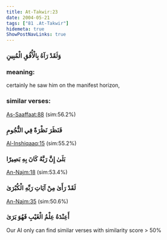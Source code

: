 ```yaml
---
title: At-Takwir:23
date: 2004-05-21
tags: ["81 .At-Takwir"]
hidemeta: true 
ShowPostNavLinks: true 
---
```

### وَلَقَدْ رَآهُ بِالْأُفُقِ الْمُبِينِ
### meaning: 
certainly he saw him on the manifest horizon,
### similar verses: 

[As-Saaffaat:88](/37/88) (sim:56.2%)

### فَنَظَرَ نَظْرَةً فِي النُّجُومِ

[Al-Inshiqaaq:15](/84/15) (sim:55.2%)

### بَلَىٰ إِنَّ رَبَّهُ كَانَ بِهِ بَصِيرًا

[An-Najm:18](/53/18) (sim:53.4%)

### لَقَدْ رَأَىٰ مِنْ آيَاتِ رَبِّهِ الْكُبْرَىٰ

[An-Najm:35](/53/35) (sim:50.6%)

### أَعِنْدَهُ عِلْمُ الْغَيْبِ فَهُوَ يَرَىٰ

Our AI only can find similar verses with similarity score > 50% 
